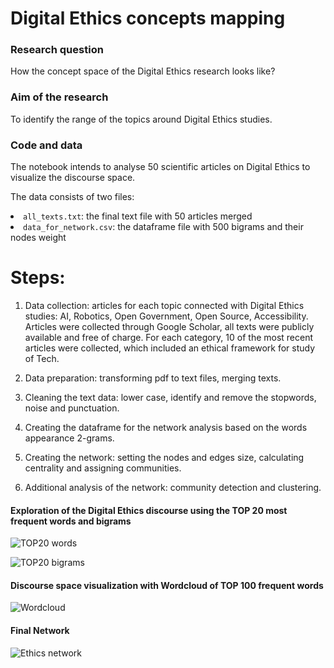 # Digital Ethics concepts mapping

### Research question
How the concept space of the Digital Ethics research looks like?

### Aim of the research
To identify the range of the topics around Digital Ethics studies.

### Code and data
The notebook intends to analyse 50 scientific articles on Digital Ethics to visualize the discourse space.

The data consists of two files:
<li><code>all_texts.txt</code>: the final text file with 50 articles merged
<li><code>data_for_network.csv</code>: the dataframe file with 500 bigrams and their nodes weight 


# Steps:
1. Data collection: articles for each topic connected with Digital Ethics studies: AI, Robotics, Open Government, Open Source, Accessibility.
Articles were collected through Google Scholar, all texts were publicly available and free of charge. For each category, 10 of the most recent articles were collected, which included an ethical framework for study of Tech.

2. Data preparation: transforming pdf to text files, merging texts.

3. Cleaning the text data: lower case, identify and remove the stopwords, noise and punctuation.

4. Creating the dataframe for the network analysis based on the words appearance 2-grams.

5. Creating the network: setting the nodes and edges size, calculating centrality and assigning communities.

6. Additional analysis of the network: community detection and clustering.

#### Exploration of the Digital Ethics discourse using the TOP 20 most frequent words and bigrams
![TOP20 words](https://github.com/yuliianikolaenko/Data_Science_network_analysis/blob/main/top20_words.png)

![TOP20 bigrams](https://github.com/yuliianikolaenko/Data_Science_network_analysis/blob/main/top20_bigrams.png)

#### Discourse space visualization with Wordcloud of TOP 100 frequent words 
![Wordcloud](https://github.com/yuliianikolaenko/Data_Science_network_analysis/blob/main/wordcloud.png)

#### Final Network
![Ethics network](https://github.com/yuliianikolaenko/Data_Science_network_analysis/blob/main/ethics%20network.png)


